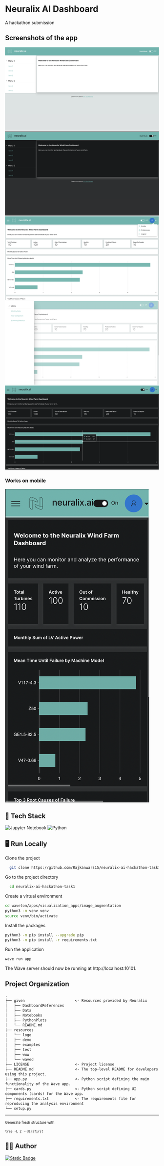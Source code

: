 # Neuralix AI Dashboard

A hackathon submission

## Screenshots of the app
![image](resources/Screenshots/LightMode.png)
![image](resources/Screenshots/DarkMode.png)
![image](resources/Screenshots/SS1.png)
![image](resources/Screenshots/SS2.png)
![image](resources/Screenshots/SS3.png)

### Works on mobile
![image](resources/Screenshots/SS4.png)

## 🎒 Tech Stack


![Jupyter Notebook](https://img.shields.io/badge/jupyter-%23FA0F00.svg?style=for-the-badge&logo=jupyter&logoColor=white)
![Python](https://img.shields.io/badge/python-3670A0?style=for-the-badge&logo=python&logoColor=ffdd54)

## 🖥️ Run Locally

Clone the project

```bash
  git clone https://github.com/Rajkanwars15/neuralix-ai-hackathon-task1
```

Go to the project directory

```bash
  cd neuralix-ai-hackathon-task1
```

Create a virtual environment

```bash
cd waveton/apps/visualization_apps/image_augmentation
python3 -m venv venv
source venv/bin/activate
```

Install the packages

```bash
python3 -m pip install --upgrade pip
python3 -m pip install -r requirements.txt
```

Run the application

```bash
wave run app
```

The Wave server should now be running at http://localhost:10101.

Project Organization
------------

    .
    ├── given                       <- Resources provided by Neuralix
    │   ├── DashboardReferences
    │   ├── Data
    │   ├── Notebooks
    │   ├── PythonPlots
    │   └── README.md
    ├── resources
    │   └── logo
    │   ├── demo
    │   ├── examples
    │   ├── test
    │   ├── www
    │   └── waved
    ├── LICENSE                     <- Project license
    ├── README.md                   <- The top-level README for developers using this project.
    ├── app.py                      <- Python script defining the main functionality of the Wave app.
    ├── cards.py                    <- Python script defining UI components (cards) for the Wave app.
    ├── requirements.txt            <- The requirements file for reproducing the analysis environment
    └── setup.py


--------

<p><small>Generate fresh structure with</small></p>
<small>

```
tree -L 2 --dirsfirst
```
</small>


## 👨‍💻 Author

[![Static Badge](https://img.shields.io/badge/Rajkanwars15-yellow?logo=GitHub&link=https%3A%2F%2Fgithub.com%2FRajkanwars15)
](https://www.github.com/rajkanwars15)